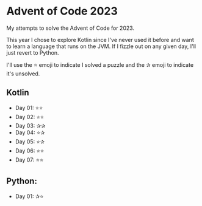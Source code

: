 # Advent of Code 2023
My attempts to solve the Advent of Code for 2023.

This year I chose to explore Kotlin since I've never used it before and want to learn a language that runs on the JVM.
If I fizzle out on any given day, I'll just revert to Python.

I'll use the ⭐ emoji to indicate I solved a puzzle and the ✰ emoji to indicate it's unsolved.

## Kotlin
- Day 01: ⭐⭐
- Day 02: ⭐⭐
- Day 03: ✰✰
- Day 04: ⭐✰
- Day 05: ⭐✰
- Day 06: ⭐⭐
- Day 07: ⭐⭐

## Python:
- Day 01: ✰⭐
